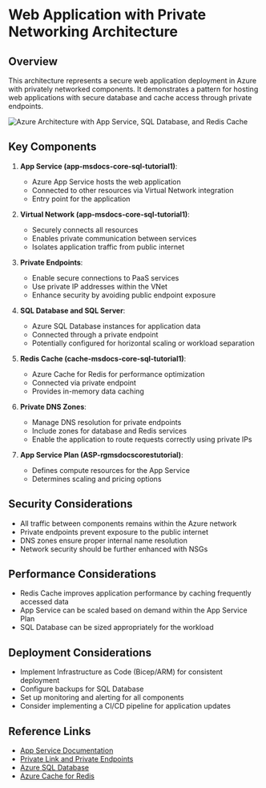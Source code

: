 # Web Application with Private Networking Architecture

## Overview

This architecture represents a secure web application deployment in Azure with privately networked components. It demonstrates a pattern for hosting web applications with secure database and cache access through private endpoints.

![Azure Architecture with App Service, SQL Database, and Redis Cache](https://example.com/placeholder-for-diagram.png)

## Key Components

1. **App Service (app-msdocs-core-sql-tutorial1)**:
   - Azure App Service hosts the web application
   - Connected to other resources via Virtual Network integration
   - Entry point for the application

2. **Virtual Network (app-msdocs-core-sql-tutorial1)**:
   - Securely connects all resources
   - Enables private communication between services
   - Isolates application traffic from public internet

3. **Private Endpoints**:
   - Enable secure connections to PaaS services
   - Use private IP addresses within the VNet
   - Enhance security by avoiding public endpoint exposure

4. **SQL Database and SQL Server**:
   - Azure SQL Database instances for application data
   - Connected through a private endpoint
   - Potentially configured for horizontal scaling or workload separation

5. **Redis Cache (cache-msdocs-core-sql-tutorial1)**:
   - Azure Cache for Redis for performance optimization
   - Connected via private endpoint
   - Provides in-memory data caching

6. **Private DNS Zones**:
   - Manage DNS resolution for private endpoints
   - Include zones for database and Redis services
   - Enable the application to route requests correctly using private IPs

7. **App Service Plan (ASP-rgmsdocscorestutorial)**:
   - Defines compute resources for the App Service
   - Determines scaling and pricing options

## Security Considerations

- All traffic between components remains within the Azure network
- Private endpoints prevent exposure to the public internet
- DNS zones ensure proper internal name resolution
- Network security should be further enhanced with NSGs

## Performance Considerations

- Redis Cache improves application performance by caching frequently accessed data
- App Service can be scaled based on demand within the App Service Plan
- SQL Database can be sized appropriately for the workload

## Deployment Considerations

- Implement Infrastructure as Code (Bicep/ARM) for consistent deployment
- Configure backups for SQL Database
- Set up monitoring and alerting for all components
- Consider implementing a CI/CD pipeline for application updates

## Reference Links

- [App Service Documentation](https://learn.microsoft.com/en-us/azure/app-service/)
- [Private Link and Private Endpoints](https://learn.microsoft.com/en-us/azure/private-link/)
- [Azure SQL Database](https://learn.microsoft.com/en-us/azure/azure-sql/database/)
- [Azure Cache for Redis](https://learn.microsoft.com/en-us/azure/azure-cache-for-redis/)